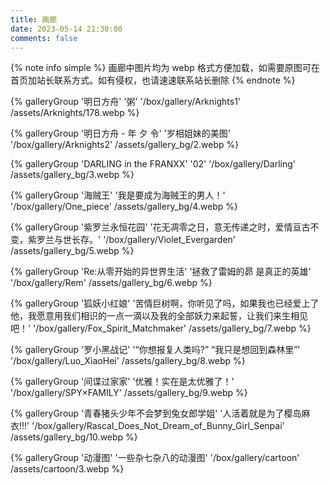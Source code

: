 ```yaml
---
title: 画廊
date: 2023-05-14 21:30:00
comments: false
---
```


{% note info simple %} 画廊中图片均为 webp 格式方便加载，如需要原图可在首页加站长联系方式。如有侵权，也请速速联系站长删除 {% endnote %}

<div class="gallery-group-main">
{% galleryGroup '明日方舟' '粥' '/box/gallery/Arknights1' /assets/Arknights/178.webp %}

{% galleryGroup '明日方舟 - 年 夕 令' '岁相姐妹的美图' '/box/gallery/Arknights2' /assets/gallery_bg/2.webp %}

{% galleryGroup 'DARLING in the FRANXX' '02' '/box/gallery/Darling' /assets/gallery_bg/3.webp %}

{% galleryGroup '海贼王' '我是要成为海贼王的男人！' '/box/gallery/One_piece' /assets/gallery_bg/4.webp %}

{% galleryGroup '紫罗兰永恒花园' '花无凋零之日，意无传递之时，爱情亘古不变，紫罗兰与世长存。' '/box/gallery/Violet_Evergarden' /assets/gallery_bg/5.webp %}

{% galleryGroup 'Re:从零开始的异世界生活' '拯救了雷姆的昴 是真正的英雄' '/box/gallery/Rem' /assets/gallery_bg/6.webp %}

{% galleryGroup '狐妖小红娘' '苦情巨树啊，你听见了吗，如果我也已经爱上了他，我愿意用我们相识的一点一滴以及我的全部妖力来起誓，让我们来生相见吧！' '/box/gallery/Fox_Spirit_Matchmaker' /assets/gallery_bg/7.webp %}

{% galleryGroup '罗小黑战记' '“你想报复人类吗?” “我只是想回到森林里”' '/box/gallery/Luo_XiaoHei' /assets/gallery_bg/8.webp %}

{% galleryGroup '间谍过家家' '优雅！实在是太优雅了！' '/box/gallery/SPY×FAMILY' /assets/gallery_bg/9.webp %}

{% galleryGroup '青春猪头少年不会梦到兔女郎学姐' '人活着就是为了樱岛麻衣!!!' '/box/gallery/Rascal_Does_Not_Dream_of_Bunny_Girl_Senpai' /assets/gallery_bg/10.webp %}

{% galleryGroup '动漫图' '一些杂七杂八的动漫图' '/box/gallery/cartoon' /assets/cartoon/3.webp %}
</div>
